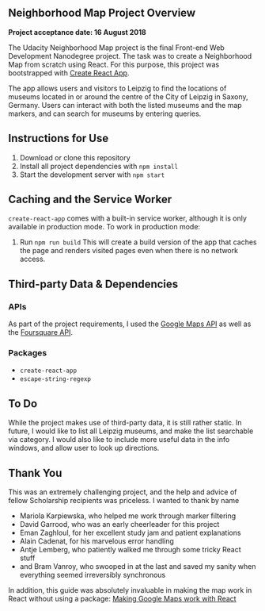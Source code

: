 ## Neighborhood Map Project Overview

**Project acceptance date: 16 August 2018**

The Udacity Neighborhood Map project is the final Front-end Web Development Nanodegree project. The task was to create a Neighborhood Map from scratch using React. For this purpose, this project was bootstrapped with [Create React App](https://github.com/facebookincubator/create-react-app).

The app allows users and visitors to Leipzig to find the locations of museums located in or around the centre of the City of Leipzig in Saxony, Germany. Users can interact with both the listed museums and the map markers, and can search for museums by entering queries.

## Instructions for Use

1. Download or clone this repository
2. Install all project dependencies with `npm install`
3. Start the development server with `npm start`

## Caching and the Service Worker

`create-react-app` comes with a built-in service worker, although it is only available in production mode. To work in production mode:
1. Run `npm run build`
This will create a build version of the app that caches the page and renders visited pages even when there is no network access.

## Third-party Data & Dependencies
### APIs
As part of the project requirements, I used the [Google Maps API](https://cloud.google.com/maps-platform/) as well as the [Foursquare API](https://developer.foursquare.com/).
### Packages
* `create-react-app`
* `escape-string-regexp`

## To Do

While the project makes use of third-party data, it is still rather static. In future, I would like to list all Leipzig museums, and make the list searchable via category. I would also like to include more useful data in the info windows, and allow user to look up directions.

## Thank You

This was an extremely challenging project, and the help and advice of fellow Scholarship recipients was priceless. I wanted to thank by name
* Mariola Karpiewska, who helped me work through marker filtering
* David Garrood, who was an early cheerleader for this project
* Eman Zaghloul, for her excellent study jam and patient explanations
* Alain Cadenat, for his marvelous error handling
* Antje Lemberg, who patiently walked me through some tricky React stuff
* and Bram Vanroy, who swooped in at the last and saved my sanity when everything seemed irreversibly synchronous

In addition, this guide was absolutely invaluable in making the map work in React without using a package:
[Making Google Maps work with React](https://www.klaasnotfound.com/2016/11/06/making-google-maps-work-with-react/)
